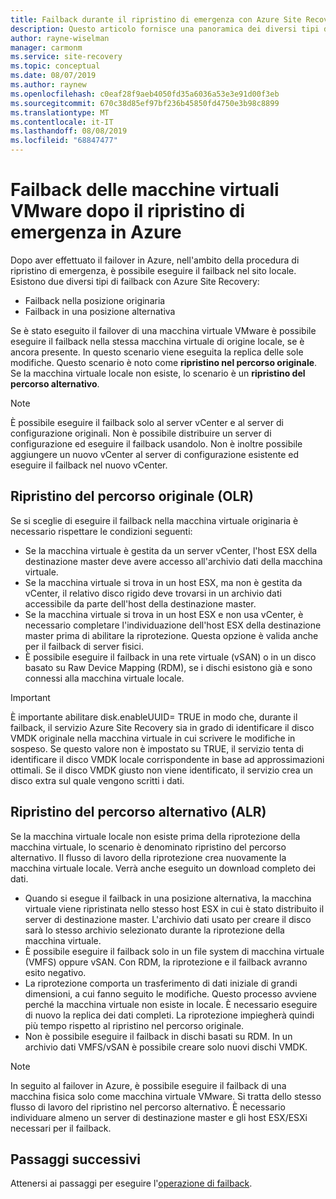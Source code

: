```yaml
---
title: Failback durante il ripristino di emergenza con Azure Site Recovery | Microsoft Docs
description: Questo articolo fornisce una panoramica dei diversi tipi di failback e delle avvertenze da tenere in considerazione quando si esegue il failback in locale durante il ripristino di emergenza con il servizio Azure Site Recovery.
author: rayne-wiselman
manager: carmonm
ms.service: site-recovery
ms.topic: conceptual
ms.date: 08/07/2019
ms.author: raynew
ms.openlocfilehash: c0eaf28f9aeb4050fd35a6036a53e3e91d00f3eb
ms.sourcegitcommit: 670c38d85ef97bf236b45850fd4750e3b98c8899
ms.translationtype: MT
ms.contentlocale: it-IT
ms.lasthandoff: 08/08/2019
ms.locfileid: "68847477"
---
```

# <a name="failback-of-vmware-vms-after-disaster-recovery-to-azure"></a>Failback delle macchine virtuali VMware dopo il ripristino di emergenza in Azure

Dopo aver effettuato il failover in Azure, nell'ambito della procedura di ripristino di emergenza, è possibile eseguire il failback nel sito locale. Esistono due diversi tipi di failback con Azure Site Recovery: 

- Failback nella posizione originaria 
- Failback in una posizione alternativa

Se è stato eseguito il failover di una macchina virtuale VMware è possibile eseguire il failback nella stessa macchina virtuale di origine locale, se è ancora presente. In questo scenario viene eseguita la replica delle sole modifiche. Questo scenario è noto come **ripristino nel percorso originale**. Se la macchina virtuale locale non esiste, lo scenario è un **ripristino del percorso alternativo**.

> [!NOTE]
> È possibile eseguire il failback solo al server vCenter e al server di configurazione originali. Non è possibile distribuire un server di configurazione ed eseguire il failback usandolo. Non è inoltre possibile aggiungere un nuovo vCenter al server di configurazione esistente ed eseguire il failback nel nuovo vCenter.

## <a name="original-location-recovery-olr"></a>Ripristino del percorso originale (OLR)
Se si sceglie di eseguire il failback nella macchina virtuale originaria è necessario rispettare le condizioni seguenti:

* Se la macchina virtuale è gestita da un server vCenter, l'host ESX della destinazione master deve avere accesso all'archivio dati della macchina virtuale.
* Se la macchina virtuale si trova in un host ESX, ma non è gestita da vCenter, il relativo disco rigido deve trovarsi in un archivio dati accessibile da parte dell'host della destinazione master.
* Se la macchina virtuale si trova in un host ESX e non usa vCenter, è necessario completare l'individuazione dell'host ESX della destinazione master prima di abilitare la riprotezione. Questa opzione è valida anche per il failback di server fisici.
* È possibile eseguire il failback in una rete virtuale (vSAN) o in un disco basato su Raw Device Mapping (RDM), se i dischi esistono già e sono connessi alla macchina virtuale locale.

> [!IMPORTANT]
> È importante abilitare disk.enableUUID= TRUE in modo che, durante il failback, il servizio Azure Site Recovery sia in grado di identificare il disco VMDK originale nella macchina virtuale in cui scrivere le modifiche in sospeso. Se questo valore non è impostato su TRUE, il servizio tenta di identificare il disco VMDK locale corrispondente in base ad approssimazioni ottimali. Se il disco VMDK giusto non viene identificato, il servizio crea un disco extra sul quale vengono scritti i dati.

## <a name="alternate-location-recovery-alr"></a>Ripristino del percorso alternativo (ALR)
Se la macchina virtuale locale non esiste prima della riprotezione della macchina virtuale, lo scenario è denominato ripristino del percorso alternativo. Il flusso di lavoro della riprotezione crea nuovamente la macchina virtuale locale. Verrà anche eseguito un download completo dei dati.

* Quando si esegue il failback in una posizione alternativa, la macchina virtuale viene ripristinata nello stesso host ESX in cui è stato distribuito il server di destinazione master. L'archivio dati usato per creare il disco sarà lo stesso archivio selezionato durante la riprotezione della macchina virtuale.
* È possibile eseguire il failback solo in un file system di macchina virtuale (VMFS) oppure vSAN. Con RDM, la riprotezione e il failback avranno esito negativo.
* La riprotezione comporta un trasferimento di dati iniziale di grandi dimensioni, a cui fanno seguito le modifiche. Questo processo avviene perché la macchina virtuale non esiste in locale. È necessario eseguire di nuovo la replica dei dati completi. La riprotezione impiegherà quindi più tempo rispetto al ripristino nel percorso originale.
* Non è possibile eseguire il failback in dischi basati su RDM. In un archivio dati VMFS/vSAN è possibile creare solo nuovi dischi VMDK.

> [!NOTE]
> In seguito al failover in Azure, è possibile eseguire il failback di una macchina fisica solo come macchina virtuale VMware. Si tratta dello stesso flusso di lavoro del ripristino nel percorso alternativo. È necessario individuare almeno un server di destinazione master e gli host ESX/ESXi necessari per il failback.

## <a name="next-steps"></a>Passaggi successivi

Attenersi ai passaggi per eseguire l'[operazione di failback](vmware-azure-failback.md).

